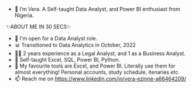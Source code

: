 - 👋 I’m Vera. A Self-taught Data Analyst, and Power BI enthusiast from Nigeria.


✨ABOUT ME IN 30 SECS✨

- 🌝 I'm open for a Data Analyst role.
- 📊 Transitioned to Data Analytics in October, 2022 
- 👷‍♀️ 2 years experience as a Legal Analyst, and 1 as a Business Analyst.
- 🔰  Self-taught Excel, SQL, Power BI, Python.
- 💜 My favourite tools are Excel, and Power BI. Literally use them for almost everything! Personal accounts, study schedule, itenaries etc.
- 📫 Reach me on https://www.linkedin.com/in/vera-ezinne-a66464209/

<!---
becomingtechsis/becomingtechsis is a ✨ special ✨ repository because its `README.md` (this file) appears on your GitHub profile.
You can click the Preview link to take a look at your changes.
--->
